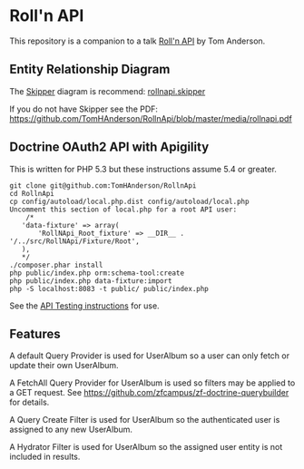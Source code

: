 Roll'n API
==========

This repository is a companion to a talk [Roll'n API](http://rollnapi.com) by Tom Anderson.


Entity Relationship Diagram
------
The [Skipper](http://www.skipper18.com) diagram is recommend: [rollnapi.skipper](https://github.com/TomHAnderson/RollnApi/blob/master/media/rollnapi.skipper)

If you do not have Skipper see the PDF: https://github.com/TomHAnderson/RollnApi/blob/master/media/rollnapi.pdf


Doctrine OAuth2 API with Apigility 
----------------------------------

This is written for PHP 5.3 but these instructions assume 5.4 or greater.

```
git clone git@github.com:TomHAnderson/RollnApi
cd RollnApi
cp config/autoload/local.php.dist config/autoload/local.php
Uncomment this section of local.php for a root API user:
    /*
   'data-fixture' => array(
       'RollNApi_Root_fixture' => __DIR__ . '/../src/RollNApi/Fixture/Root',
   ),
   */
./composer.phar install
php public/index.php orm:schema-tool:create
php public/index.php data-fixture:import
php -S localhost:8083 -t public/ public/index.php
```

See the [API Testing instructions](https://github.com/TomHAnderson/RollnApi/blob/master/docs/API_TESTING.md) for use.


Features
--------

A default Query Provider is used for UserAlbum so a user can only fetch or update their own UserAlbum.

A FetchAll Query Provider for UserAlbum is used so filters may be applied to a GET request.  See https://github.com/zfcampus/zf-doctrine-querybuilder for details.

A Query Create Filter is used for UserAlbum so the authenticated user is assigned to any new UserAlbum.

A Hydrator Filter is used for UserAlbum so the assigned user entity is not included in results.
